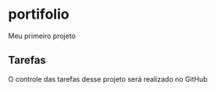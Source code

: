 # portifolio
Meu primeiro projeto
## Tarefas

O controle das tarefas desse projeto será realizado no GitHub